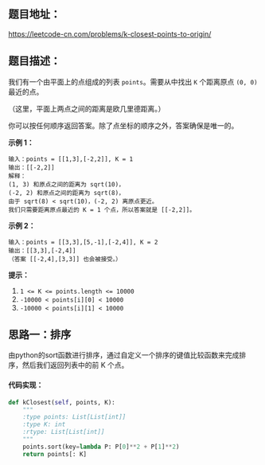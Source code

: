 ## 题目地址：

 https://leetcode-cn.com/problems/k-closest-points-to-origin/ 

## 题目描述：

我们有一个由平面上的点组成的列表 `points`。需要从中找出 `K` 个距离原点 `(0, 0)` 最近的点。

（这里，平面上两点之间的距离是欧几里德距离。）

你可以按任何顺序返回答案。除了点坐标的顺序之外，答案确保是唯一的。

**示例 1：**

```
输入：points = [[1,3],[-2,2]], K = 1
输出：[[-2,2]]
解释： 
(1, 3) 和原点之间的距离为 sqrt(10)，
(-2, 2) 和原点之间的距离为 sqrt(8)，
由于 sqrt(8) < sqrt(10)，(-2, 2) 离原点更近。
我们只需要距离原点最近的 K = 1 个点，所以答案就是 [[-2,2]]。
```

**示例 2：**

```
输入：points = [[3,3],[5,-1],[-2,4]], K = 2
输出：[[3,3],[-2,4]]
（答案 [[-2,4],[3,3]] 也会被接受。）
```

**提示：**

1. `1 <= K <= points.length <= 10000`
2. `-10000 < points[i][0] < 10000`
3. `-10000 < points[i][1] < 10000`

## 思路一：排序

由python的sort函数进行排序，通过自定义一个排序的键值比较函数来完成排序，然后我们返回列表中的前 K 个点。

#### 代码实现：

```python
def kClosest(self, points, K):
    """
    :type points: List[List[int]]
    :type K: int
    :rtype: List[List[int]]
    """
    points.sort(key=lambda P: P[0]**2 + P[1]**2)
    return points[: K]
```



